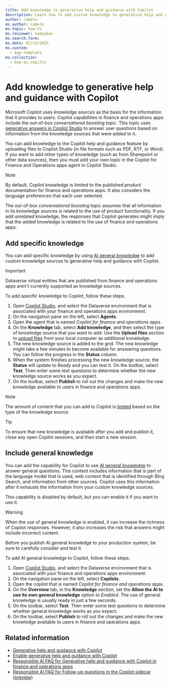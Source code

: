 ```yaml
---
title: Add knowledge to generative help and guidance with Copilot
description: Learn how to add custom knowledge to generative help and guidance with Copilot to support users through additional information.
author: cabeln
ms.author: cabeln
ms.topic: how-to
ms.reviewer: kamaybac
ms.search.form:
ms.date: 02/13/2025
ms.custom: 
  - bap-template
ms.collection:
  - bap-ai-copilot
---
```


# Add knowledge to generative help and guidance with Copilot

Microsoft Copilot uses *knowledge sources* as the basis for the information that it provides to users. Copilot capabilities in finance and operations apps include the out-of-box *conversational boosting* topic. This topic uses [generative answers in Copilot Studio](/microsoft-copilot-studio/nlu-boost-conversations) to answer user questions based on information from the knowledge sources that were added to it.

You can add knowledge to the Copilot help and guidance feature by uploading files to Copilot Studio (in file formats such as PDF, RTF, or Word). If you want to add other types of knowledge (such as from Sharepoint or other data sources), then you must add your own topic in the Copilot for Finance and Operations apps agent in Copilot Studio.

> [!NOTE]
> By default, Copilot knowledge is limited to the published product documentation for finance and operations apps. It also considers the language preferences that each user selected.
>
> The out-of-box *conversational boosting* topic assumes that all information in its knowledge sources is related to the use of product functionality. If you add unrelated knowledge, the responses that Copilot generates might imply that the added knowledge is related to the use of finance and operations apps.

## Add specific knowledge

You can add specific knowledge by using [AI general knowledge](/microsoft-copilot-studio/nlu-ai-general-knowledge) to add custom knowledge sources to generative help and guidance with Copilot.

> [!IMPORTANT]
> Dataverse virtual entities that are published from finance and operations apps aren't currently supported as knowledge sources.

To add specific knowledge to Copilot, follow these steps.

1. Open [Copilot Studio](https://copilotstudio.microsoft.com/), and select the Dataverse environment that is associated with your finance and operations apps environment.
1. On the navigation pane on the left, select **Agents**.
1. Open the agent that is named *Copilot for finance and operations apps*.
1. On the **Knowledge** tab, select **Add knowledge**, and then select the type of knowledge source that you want to add. Use the **Upload files** section to  [upload files](/microsoft-copilot-studio/nlu-documents) from your local computer as additional knowledge.
1. The new knowledge source is added to the grid. The new knowledge might take a few minutes to become available for answering questions. You can follow the progress in the **Status** column.
1. When the system finishes processing the new knowledge source, the **Status** will update to *Ready* and you can test it. On the toolbar, select **Test**. Then enter some test questions to determine whether the new knowledge source works as you expect.
1. On the toolbar, select **Publish** to roll out the changes and make the new knowledge available to users in finance and operations apps.

> [!NOTE]
> The amount of content that you can add to Copilot is [limited](/microsoft-copilot-studio/nlu-boost-node#information-sources) based on the type of the knowledge source.

> [!TIP]
> To ensure that new knowledge is available after you add and publish it, close any open Copilot sessions, and then start a new session.

## Include general knowledge

You can add the capability for Copilot to use [AI general knowledge](/microsoft-copilot-studio/nlu-ai-general-knowledge) to answer general questions. This content includes information that is part of the language model that is used, web content that is identified through Bing Search, and information from other sources. Copilot uses this information after it exhausts the information from your custom knowledge sources.

This capability is disabled by default, but you can enable it if you want to use it.

> [!WARNING]
> When the use of general knowledge is enabled, it can increase the richness of Copilot responses. However, it also increases the risk that answers might include incorrect content.
>
> Before you publish AI general knowledge to your production system, be sure to carefully consider and test it.

To add AI general knowledge to Copilot, follow these steps.

1. Open [Copilot Studio](https://copilotstudio.microsoft.com/), and select the Dataverse environment that is associated with your finance and operations apps environment.
1. On the navigation pane on the left, select **Copilots**.
1. Open the copilot that is named *Copilot for finance and operations apps*.
1. On the **Overview** tab, in the **Knowledge** section, set the **Allow the AI to use its own general knowledge** option to *Enabled*. The use of general knowledge is usually ready in just a few seconds.
1. On the toolbar, select **Test**. Then enter some test questions to determine whether general knowledge works as you expect.
1. On the toolbar, select **Publish** to roll out the changes and make the new knowledge available to users in finance and operations apps.

## Related information

- [Generative help and guidance with Copilot](../../fin-ops/copilot/copilot-generative-help.md)
- [Enable generative help and guidance with Copilot](enable-copilot-generative-help.md)
- [Responsible AI FAQ for Generative help and guidance with Copilot in finance and operations apps](../../fin-ops/copilot/faq-copilot-generative-help.md)
- [Responsible AI FAQ for Follow-up questions in the Copilot sidecar (preview)](../../fin-ops/copilot/faq-copilot-suggested-questions.md)
